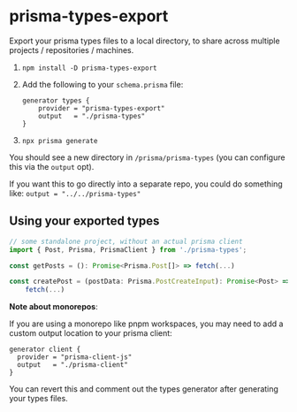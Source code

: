 # prisma-types-export

Export your prisma types files to a local directory, to share across multiple projects / repositories / machines.

1. `npm install -D prisma-types-export`

2. Add the following to your `schema.prisma` file:

   ```prisma
   generator types {
       provider = "prisma-types-export"
       output   = "./prisma-types"
   }
   ```

3. `npx prisma generate`

You should see a new directory in `/prisma/prisma-types` (you can configure this via the `output` opt).

If you want this to go directly into a separate repo, you could do something like:
`output = "../../prisma-types"`

## Using your exported types

```ts
// some standalone project, without an actual prisma client
import { Post, Prisma, PrismaClient } from './prisma-types';

const getPosts = (): Promise<Prisma.Post[]> => fetch(...)

const createPost = (postData: Prisma.PostCreateInput): Promise<Post> =>
    fetch(...)
```

**Note about monorepos**:

If you are using a monorepo like pnpm workspaces, you may need to add a custom output location to your prisma client:

```prisma
generator client {
  provider = "prisma-client-js"
  output   = "./prisma-client"
}
```

You can revert this and comment out the types generator after generating your types files.
